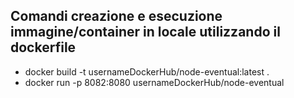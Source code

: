 ## Comandi creazione e esecuzione immagine/container in locale utilizzando il dockerfile
- docker build  -t usernameDockerHub/node-eventual:latest .
- docker run -p 8082:8080 usernameDockerHub/node-eventual